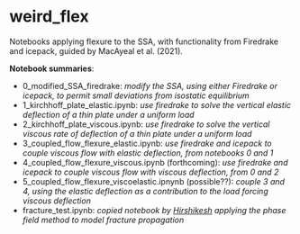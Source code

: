# weird_flex

Notebooks applying flexure to the SSA, with functionality from Firedrake and icepack, guided by MacAyeal et al. (2021). 

**Notebook summaries**:

- 0_modified_SSA_firedrake: *modify the SSA, using either Firedrake or icepack, to permit small deviations from isostatic equilibrium*
- 1_kirchhoff_plate_elastic.ipynb: *use firedrake to solve the vertical elastic deflection of a thin plate under a uniform load*
- 2_kirchhoff_plate_viscous.ipynb: *use firedrake to solve the vertical viscous rate of deflection of a thin plate under a uniform load*
- 3_coupled_flow_flexure_elastic.ipynb: *use firedrake and icepack to couple viscous flow with elastic deflection, from notebooks 0 and 1*
- 4_coupled_flow_flexure_viscous.ipynb (forthcoming): *use firedrake and icepack to couple viscous flow with viscous deflection, from 0 and 2*
- 5_coupled_flow_flexure_viscoelastic.ipnynb (possible??): *couple 3 and 4, using the elastic deflection as a contribution to the load forcing viscous deflection*
- fracture_test.ipynb: *copied notebook by [Hirshikesh](https://github.com/Hirshikesh) applying the phase field method to model fracture propagation*
